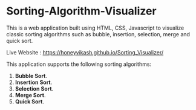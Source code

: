 # Sorting-Algorithm-Visualizer 
This is a web application built using HTML, CSS, Javascript to visualize classic sorting algorithms such as bubble, insertion, selection, merge and quick sort. 

Live Website : https://honeyvikash.github.io/Sorting_Visualizer/

This application supports the following sorting algorithms:

1. **Bubble Sort**.
2. **Insertion Sort**.
3. **Selection Sort**.
4. **Merge Sort**.
5. **Quick Sort**.
